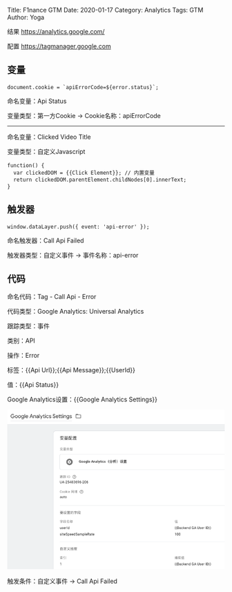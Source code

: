 Title: F1nance GTM
Date: 2020-01-17
Category: Analytics
Tags: GTM
Author: Yoga

结果 https://analytics.google.com/

配置 https://tagmanager.google.com

## 变量

```
document.cookie = `apiErrorCode=${error.status}`;
```

命名变量：Api Status

变量类型：第一方Cookie -> Cookie名称：apiErrorCode

----

命名变量：Clicked Video Title

变量类型：自定义Javascript
```
function() {
  var clickedDOM = {{Click Element}}; // 内置变量
  return clickedDOM.parentElement.childNodes[0].innerText;
}
```


## 触发器

```
window.dataLayer.push({ event: 'api-error' });
```

命名触发器：Call Api Failed

触发器类型：自定义事件 -> 事件名称：api-error


## 代码

命名代码：Tag - Call Api - Error

代码类型：Google Analytics: Universal Analytics

跟踪类型：事件

类别：API

操作：Error

标签：{{Api Url}};{{Api Message}};{{UserId}}

值：{{Api Status}}

Google Analytics设置：{{Google Analytics Settings}}

![Flux](img/Google-Analytics-Settings.png)

触发条件：自定义事件 -> Call Api Failed